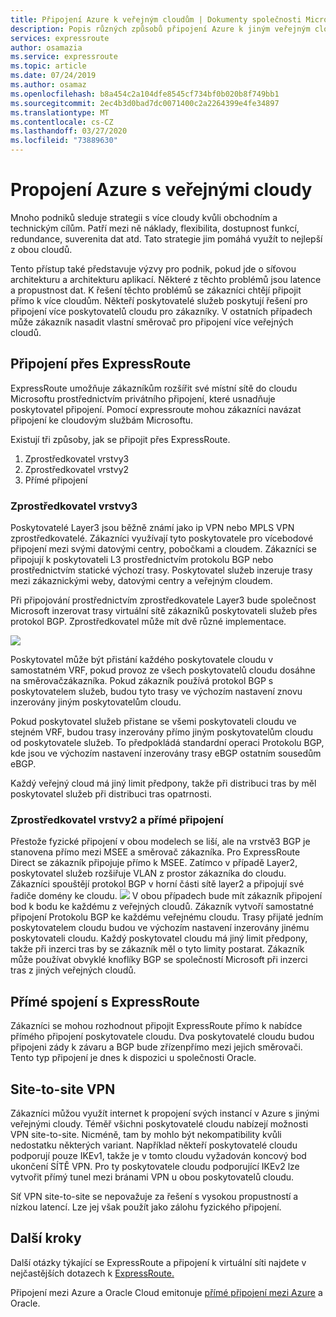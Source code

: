 ```yaml
---
title: Připojení Azure k veřejným cloudům | Dokumenty společnosti Microsoft
description: Popis různých způsobů připojení Azure k jiným veřejným cloudům
services: expressroute
author: osamazia
ms.service: expressroute
ms.topic: article
ms.date: 07/24/2019
ms.author: osamaz
ms.openlocfilehash: b8a454c2a104dfe8545cf734bf0b020b8f749bb1
ms.sourcegitcommit: 2ec4b3d0bad7dc0071400c2a2264399e4fe34897
ms.translationtype: MT
ms.contentlocale: cs-CZ
ms.lasthandoff: 03/27/2020
ms.locfileid: "73889630"
---
```

# <a name="connecting-azure-with-public-clouds"></a>Propojení Azure s veřejnými cloudy

Mnoho podniků sleduje strategii s více cloudy kvůli obchodním a technickým cílům. Patří mezi ně náklady, flexibilita, dostupnost funkcí, redundance, suverenita dat atd. Tato strategie jim pomáhá využít to nejlepší z obou cloudů. 

Tento přístup také představuje výzvy pro podnik, pokud jde o síťovou architekturu a architekturu aplikací. Některé z těchto problémů jsou latence a propustnost dat. K řešení těchto problémů se zákazníci chtějí připojit přímo k více cloudům. Někteří poskytovatelé služeb poskytují řešení pro připojení více poskytovatelů cloudu pro zákazníky. V ostatních případech může zákazník nasadit vlastní směrovač pro připojení více veřejných cloudů.
## <a name="connectivity-via-expressroute"></a>Připojení přes ExpressRoute
ExpressRoute umožňuje zákazníkům rozšířit své místní sítě do cloudu Microsoftu prostřednictvím privátního připojení, které usnadňuje poskytovatel připojení. Pomocí expressroute mohou zákazníci navázat připojení ke cloudovým službám Microsoftu.

Existují tři způsoby, jak se připojit přes ExpressRoute.

1. Zprostředkovatel vrstvy3
2. Zprostředkovatel vrstvy2
3. Přímé připojení

### <a name="layer3-provider"></a>Zprostředkovatel vrstvy3

Poskytovatelé Layer3 jsou běžně známí jako ip VPN nebo MPLS VPN zprostředkovatelé. Zákazníci využívají tyto poskytovatele pro vícebodové připojení mezi svými datovými centry, pobočkami a cloudem. Zákazníci se připojují k poskytovateli L3 prostřednictvím protokolu BGP nebo prostřednictvím statické výchozí trasy. Poskytovatel služeb inzeruje trasy mezi zákaznickými weby, datovými centry a veřejným cloudem. 
 
Při připojování prostřednictvím zprostředkovatele Layer3 bude společnost Microsoft inzerovat trasy virtuální sítě zákazníků poskytovateli služeb přes protokol BGP. Zprostředkovatel může mít dvě různé implementace.

![](media/expressroute-connect-azure-to-public-cloud/azure-to-public-clouds-l3.png)

Poskytovatel může být přistání každého poskytovatele cloudu v samostatném VRF, pokud provoz ze všech poskytovatelů cloudu dosáhne na směrovačzákazníka. Pokud zákazník používá protokol BGP s poskytovatelem služeb, budou tyto trasy ve výchozím nastavení znovu inzerovány jiným poskytovatelům cloudu. 

Pokud poskytovatel služeb přistane se všemi poskytovateli cloudu ve stejném VRF, budou trasy inzerovány přímo jiným poskytovatelům cloudu od poskytovatele služeb. To předpokládá standardní operaci Protokolu BGP, kde jsou ve výchozím nastavení inzerovány trasy eBGP ostatním sousedům eBGP.

Každý veřejný cloud má jiný limit předpony, takže při distribuci tras by měl poskytovatel služeb při distribuci tras opatrnosti.

### <a name="layer2-provider-and-direct-connection"></a>Zprostředkovatel vrstvy2 a přímé připojení

Přestože fyzické připojení v obou modelech se liší, ale na vrstvě3 BGP je stanovena přímo mezi MSEE a směrovač zákazníka. Pro ExpressRoute Direct se zákazník připojuje přímo k MSEE. Zatímco v případě Layer2, poskytovatel služeb rozšiřuje VLAN z prostor zákazníka do cloudu. Zákazníci spouštějí protokol BGP v horní části sítě layer2 a připojují své řadiče domény ke cloudu.
![](media/expressroute-connect-azure-to-public-cloud/azure-to-public-clouds-l2.png)
V obou případech bude mít zákazník připojení bod k bodu ke každému z veřejných cloudů. Zákazník vytvoří samostatné připojení Protokolu BGP ke každému veřejnému cloudu. Trasy přijaté jedním poskytovatelem cloudu budou ve výchozím nastavení inzerovány jinému poskytovateli cloudu. Každý poskytovatel cloudu má jiný limit předpony, takže při inzerci tras by se zákazník měl o tyto limity postarat. Zákazník může používat obvyklé knoflíky BGP se společností Microsoft při inzerci tras z jiných veřejných cloudů.

## <a name="direct-connection-with-expressroute"></a>Přímé spojení s ExpressRoute

Zákazníci se mohou rozhodnout připojit ExpressRoute přímo k nabídce přímého připojení poskytovatele cloudu. Dva poskytovatelé cloudu budou připojeni zády k závaru a BGP bude zřízenpřímo mezi jejich směrovači. Tento typ připojení je dnes k dispozici u společnosti Oracle.

## <a name="site-to-site-vpn"></a>Site-to-site VPN

Zákazníci můžou využít internet k propojení svých instancí v Azure s jinými veřejnými cloudy. Téměř všichni poskytovatelé cloudu nabízejí možnosti VPN site-to-site. Nicméně, tam by mohlo být nekompatibility kvůli nedostatku některých variant. Například někteří poskytovatelé cloudu podporují pouze IKEv1, takže je v tomto cloudu vyžadován koncový bod ukončení SÍTĚ VPN. Pro ty poskytovatele cloudu podporující IKEv2 lze vytvořit přímý tunel mezi bránami VPN u obou poskytovatelů cloudu.

Síť VPN site-to-site se nepovažuje za řešení s vysokou propustností a nízkou latencí. Lze jej však použít jako zálohu fyzického připojení.

## <a name="next-steps"></a>Další kroky
Další otázky týkající se ExpressRoute a připojení k virtuální síti najdete v nejčastějších dotazech k [ExpressRoute.][ER-FAQ]

Připojení mezi Azure a Oracle Cloud emitonuje [přímé připojení mezi Azure][ER-OCI] a Oracle.

<!--Link References-->
[ER-FAQ]: https://docs.microsoft.com/azure/expressroute/expressroute-faqs
[ER-OCI]: https://docs.microsoft.com/azure/virtual-machines/workloads/oracle/configure-azure-oci-networking



